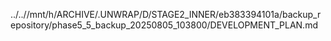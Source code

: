 ../..//mnt/h/ARCHIVE/.UNWRAP/D/STAGE2_INNER/eb383394101a/backup_repository/phase5_5_backup_20250805_103800/DEVELOPMENT_PLAN.md